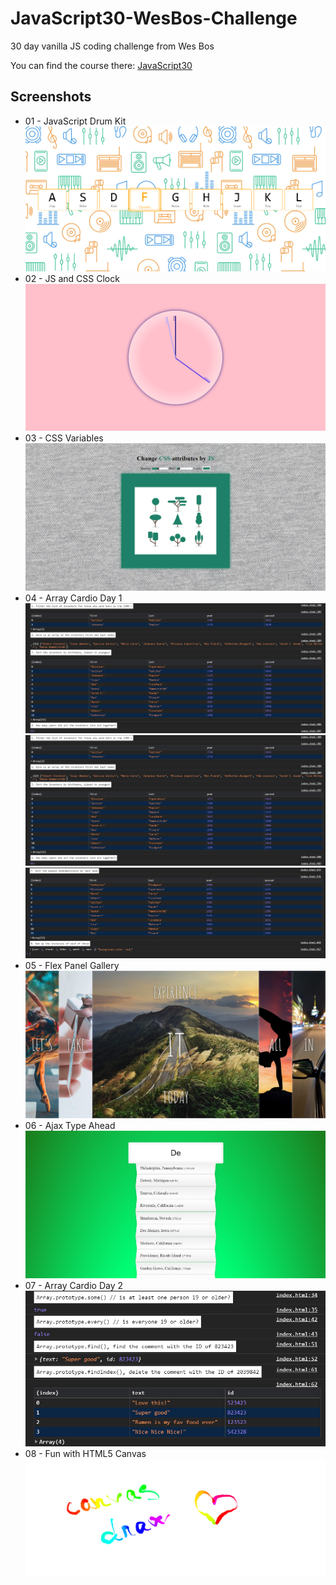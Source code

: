 # JavaScript30-WesBos-Challenge
30 day vanilla JS coding challenge from Wes Bos

You can find the course there: [JavaScript30](https://javascript30.com)

## Screenshots
* 01 - JavaScript Drum Kit<br>
![''](./screenshots/01.png)
* 02 - JS and CSS Clock<br>
![''](./screenshots/02.png)
* 03 - CSS Variables<br>
![''](./screenshots/03.png)
* 04 - Array Cardio Day 1<br>
![''](./screenshots/04-1.png)
![''](./screenshots/04-2.png)
![''](./screenshots/04-3.png)
* 05 - Flex Panel Gallery<br>
![''](./screenshots/05.png)
* 06 - Ajax Type Ahead<br>
![''](./screenshots/06.png)
* 07 - Array Cardio Day 2<br>
![''](./screenshots/07.png)
* 08 - Fun with HTML5 Canvas<br>
![''](./screenshots/08.png)